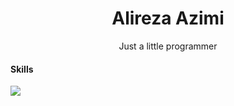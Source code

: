 <h1 align='center' color='red'>Alireza Azimi</h1>
<p align="center">Just a little programmer</p>
<h4>Skills</h4>
<img src="https://skillicons.dev/icons?i=html,css,js,tailwindcss,react,nextjs,figma,git,github" style="max-width: 100%;"/>
